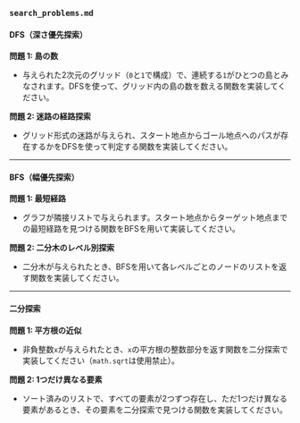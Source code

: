 ### `search_problems.md`

#### DFS（深さ優先探索）

**問題 1: 島の数**
- 与えられた2次元のグリッド（`0`と`1`で構成）で、連続する`1`がひとつの島とみなされます。DFSを使って、グリッド内の島の数を数える関数を実装してください。

**問題 2: 迷路の経路探索**
- グリッド形式の迷路が与えられ、スタート地点からゴール地点へのパスが存在するかをDFSを使って判定する関数を実装してください。

---

#### BFS（幅優先探索）

**問題 1: 最短経路**
- グラフが隣接リストで与えられます。スタート地点からターゲット地点までの最短経路を見つける関数をBFSを用いて実装してください。

**問題 2: 二分木のレベル別探索**
- 二分木が与えられたとき、BFSを用いて各レベルごとのノードのリストを返す関数を実装してください。

---

#### 二分探索

**問題 1: 平方根の近似**
- 非負整数`x`が与えられたとき、`x`の平方根の整数部分を返す関数を二分探索で実装してください（`math.sqrt`は使用禁止）。

**問題 2: 1つだけ異なる要素**
- ソート済みのリストで、すべての要素が2つずつ存在し、ただ1つだけ異なる要素があるとき、その要素を二分探索で見つける関数を実装してください。
